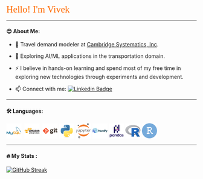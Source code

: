 

 <span style="font-size:25px;color:#ff6900;font-weight:200;font-family: 'Bradley Hand'">Hello! I'm Vivek</span>


---

#### :blush: About Me:

- 🔭   Travel demand modeler at [Cambridge Systematics, Inc](https://camsys.com/).

- 🌱   Exploring AI/ML applications in the transportation domain.

- :zap: I believe in hands-on learning and spend most of my free time in exploring new technologies through experiments and development. 

- 📫  Connect with me: [![Linkedin Badge](https://img.shields.io/badge/-LinkedIn-blue?style=flat&logo=Linkedin&logoColor=white)](www.linkedin.com/in/vivekyadav26)

---

#### :hammer_and_wrench: Languages:

<div>
  <img src="https://github.com/devicons/devicon/blob/master/icons/mysql/mysql-original-wordmark.svg" title="MySQL"  alt="MySQL" width="40" height="40"/>&nbsp;
  <img src="https://github.com/devicons/devicon/blob/master/icons/amazonwebservices/amazonwebservices-original-wordmark.svg" title="AWS" alt="AWS" width="40" height="40"/>&nbsp;
  <img src="https://github.com/devicons/devicon/blob/master/icons/git/git-original-wordmark.svg" title="Git" **alt="Git" width="40" height="40"/>
  <img src="https://github.com/devicons/devicon/blob/master/icons/python/python-original.svg" title="Python" **alt="Python" width="40" height="40"/>
  <img src="https://github.com/devicons/devicon/blob/master/icons/jupyter/jupyter-original-wordmark.svg" title="Jupyter" **alt="Jupyter" width="40" height="40"/>
  <img src="https://github.com/devicons/devicon/blob/master/icons/numpy/numpy-original-wordmark.svg" title="Numpy" **alt="Numpy" width="40" height="40"/>
  <img src="https://github.com/devicons/devicon/blob/master/icons/pandas/pandas-original-wordmark.svg" title="Pandas" **alt="Pandas" width="40" height="40"/>
  <img src="https://github.com/devicons/devicon/blob/master/icons/r/r-original.svg" title="R" **alt="R" width="40" height="40"/>
  <img src="https://github.com/devicons/devicon/blob/master/icons/rstudio/rstudio-original.svg" title="RStudio" **alt="RStudio" width="40" height="40"/>
</div>

---

#### :fire: My Stats :
[![GitHub Streak](https://github-readme-streak-stats.herokuapp.com?user=vivekyadav26&theme=gruvbox_duo&date_format=M%20j%5B%2C%20Y%5D)](https://git.io/streak-stats)
